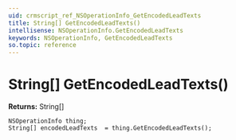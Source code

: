 ```yaml
---
uid: crmscript_ref_NSOperationInfo_GetEncodedLeadTexts
title: String[] GetEncodedLeadTexts()
intellisense: NSOperationInfo.GetEncodedLeadTexts
keywords: NSOperationInfo, GetEncodedLeadTexts
so.topic: reference
---
```


# String[] GetEncodedLeadTexts()

**Returns:** String[]

```crmscript
NSOperationInfo thing;
String[] encodedLeadTexts  = thing.GetEncodedLeadTexts();
```

